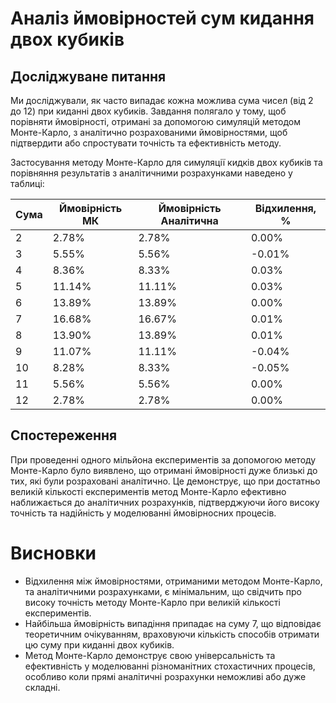 # Аналіз ймовірностей сум кидання двох кубиків

## Досліджуване питання

Ми досліджували, як часто випадає кожна можлива сума чисел (від 2 до 12) при киданні двох кубиків. Завдання полягало у тому, щоб порівняти ймовірності, отримані за допомогою симуляцій методом Монте-Карло, з аналітично розрахованими ймовірностями, щоб підтвердити або спростувати точність та ефективність методу.


Застосування методу Монте-Карло для симуляції кидків двох кубиків та порівняння результатів з аналітичними розрахунками наведено у таблиці:

| Сума | Ймовірність МК | Ймовірність Аналітична | Відхилення, % |
|------|----------------|------------------------|---------------|
| 2    | 2.78%          | 2.78%                  | 0.00%         |
| 3    | 5.55%          | 5.56%                  | -0.01%        |
| 4    | 8.36%          | 8.33%                  | 0.03%         |
| 5    | 11.14%         | 11.11%                 | 0.03%         |
| 6    | 13.89%         | 13.89%                 | 0.00%         |
| 7    | 16.68%         | 16.67%                 | 0.01%         |
| 8    | 13.90%         | 13.89%                 | 0.01%         |
| 9    | 11.07%         | 11.11%                 | -0.04%        |
| 10   | 8.28%          | 8.33%                  | -0.05%        |
| 11   | 5.56%          | 5.56%                  | 0.00%         |
| 12   | 2.78%          | 2.78%                  | 0.00%         |


## Спостереження

При проведенні одного мільйона експериментів за допомогою методу Монте-Карло було виявлено, що отримані ймовірності дуже близькі до тих, які були розраховані аналітично. Це демонструє, що при достатньо великій кількості експериментів метод Монте-Карло ефективно наближається до аналітичних розрахунків, підтверджуючи його високу точність та надійність у моделюванні ймовірносних процесів.


# Висновки

- Відхилення між ймовірностями, отриманими методом Монте-Карло, та аналітичними розрахунками, є мінімальним, що свідчить про високу точність методу Монте-Карло при великій кількості експериментів.
- Найбільша ймовірність випадіння припадає на суму 7, що відповідає теоретичним очікуванням, враховуючи кількість способів отримати цю суму при киданні двох кубиків.
- Метод Монте-Карло демонструє свою універсальність та ефективність у моделюванні різноманітних стохастичних процесів, особливо коли прямі аналітичні розрахунки неможливі або дуже складні.

